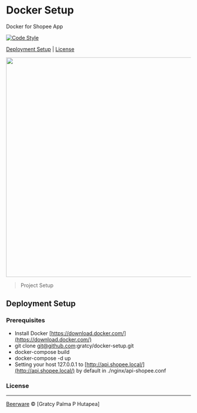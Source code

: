 # Docker Setup
Docker for Shopee App

[![Code Style](https://img.shields.io/badge/code%20style-standard-green.svg)](https://github.com/feross/standard)


[Deployment Setup](#deployment-setup) |
[License](#license)

<p>
  <img src="https://statik.tempo.co/data/2018/05/30/id_708937/708937_720.jpg" width="600">
  <blockquote>
  Project Setup
  </blockquote>
</p>

## Deployment Setup

### Prerequisites
- Install Docker [https://download.docker.com/](https://download.docker.com/)
- git clone git@github.com:gratcy/docker-setup.git
- docker-compose build
- docker-compose -d up
- Setting your host 127.0.0.1 to [http://api.shopee.local/](http://api.shopee.local/) by default in ./nginx/api-shopee.conf

### License
----

[Beerware](https://en.wikipedia.org/wiki/Beerware "Beerware") © [Gratcy Palma P Hutapea]